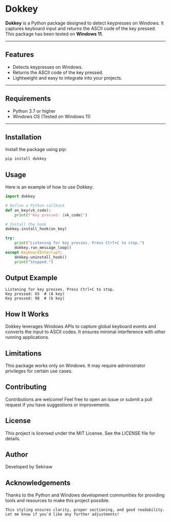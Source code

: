 # Dokkey

**Dokkey** is a Python package designed to detect keypresses on Windows. It captures keyboard input and returns the ASCII code of the key pressed. This package has been tested on **Windows 11**.

---

## Features

- Detects keypresses on Windows.
- Returns the ASCII code of the key pressed.
- Lightweight and easy to integrate into your projects.

---

## Requirements

- Python 3.7 or higher
- Windows OS (Tested on Windows 11)

---

## Installation

Install the package using pip:

```bash
pip install dokkey
```

## Usage
Here is an example of how to use Dokkey:

```python
import dokkey

# Define a Python callback
def on_key(vk_code):
    print(f"Key pressed: {vk_code}")

# Install the hook
dokkey.install_hook(on_key)

try:
    print("Listening for key presses. Press Ctrl+C to stop.")
    dokkey.run_message_loop()
except KeyboardInterrupt:
    dokkey.uninstall_hook()
    print("Stopped.")
```
## Output Example
```plaintext
Listening for key presses. Press Ctrl+C to stop.
Key pressed: 65  # (A key)
Key pressed: 98  # (b key)
```

## How It Works
Dokkey leverages Windows APIs to capture global keyboard events and converts the input to ASCII codes. It ensures minimal interference with other running applications.

## Limitations
This package works only on Windows.
It may require administrator privileges for certain use cases.
## Contributing
Contributions are welcome! Feel free to open an issue or submit a pull request if you have suggestions or improvements.

## License
This project is licensed under the MIT License. See the LICENSE file for details.

## Author
Developed by Sekiraw

## Acknowledgements
Thanks to the Python and Windows development communities for providing tools and resources to make this project possible.

```vbnet
This styling ensures clarity, proper sectioning, and good readability. Let me know if you`d like any further adjustments!
```
